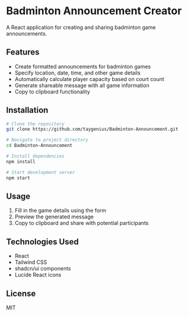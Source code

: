 # Badminton Announcement Creator

A React application for creating and sharing badminton game announcements.

## Features

- Create formatted announcements for badminton games
- Specify location, date, time, and other game details
- Automatically calculate player capacity based on court count
- Generate shareable message with all game information
- Copy to clipboard functionality

## Installation

```bash
# Clone the repository
git clone https://github.com/taygenius/Badminton-Announcement.git

# Navigate to project directory
cd Badminton-Announcement

# Install dependencies
npm install

# Start development server
npm start
```

## Usage

1. Fill in the game details using the form
2. Preview the generated message
3. Copy to clipboard and share with potential participants

## Technologies Used

- React
- Tailwind CSS
- shadcn/ui components
- Lucide React icons

## License

MIT
